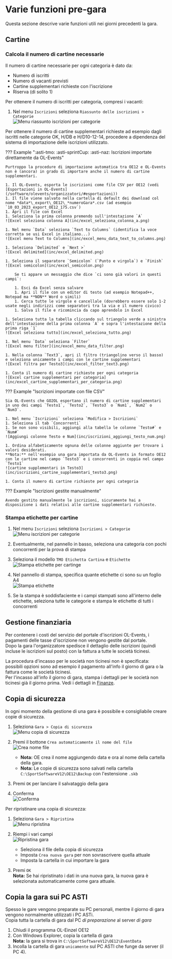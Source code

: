 # Varie funzioni pre-gara

Questa sezione descrive varie funzioni utili nei giorni precedenti la gara.  
  
## Cartine

### Calcola il numero di cartine necessarie

Il numero di cartine necessarie per ogni categoria è dato da:
  
- Numero di iscritti
- Numero di vacanti previsti
- Cartine supplementari richieste con l'iscrizione
- Riserva (di solito 1)

Per ottenere il numero di iscritti per categoria, compresi i vacanti:  
  
1. Nel menu `Iscrizioni` seleziona `Riassunto delle iscrizioni > Categorie`  
![Menu riassunto iscrizioni per categorie](inc/iscrizioni_menu_riassunto_per_categoria.png)

Per ottenere il numero di cartine supplementari richieste ad esempio dagli iscritti nelle categorie OK, H/DB e H/D10-12-14, procedere a dipendenza del sistema di importazione delle iscrizioni utilizzato.

??? Example ":asti-tmo: :asti-sprintCup: :asti-naz: Iscrizioni importate direttamente da OL-Events"
    
    Purtroppo la procedure di importazione automatica tra OE12 e OL-Events non è (ancora) in grado di importare anche il numero di cartine supplementari.  
      
    1. Il OL-Events, esporta le iscrizioni come file CSV per OE12 (vedi [Esportazioni in OL-Events](/software/olevents/organizzatori/#esportazioni))
    1. Il file viene salvato nella cartella di default dei download col nome *data*\_export\_OE12\_*numeroGara*.csv (ad esempio `10_03_2023_export_OE12_175.csv`)
    1. Apri il file con Excel
    1. Seleziona la prima colonna premendo sull'intestazione `A`  
    ![Excel seleziona colonna A](inc/excel_seleziona_colonna_a.png)  
      
    1. Nel menu `Data` seleziona `Text to Columns` (identifica la voce corretta se usi Excel in italiano...)  
    ![Excel menu Text to Columns](inc/excel_menu_data_text_to_columns.png)  
      
    1. Seleziona `Delimited` e `Next >`  
    ![Excel delimited](inc/excel_delimited.png)  
      
    1. Seleziona il separatore `Semicolon` (`Punto e virgola`) e `Finish`  
    ![Excel semicolon](inc/excel_semicolon.png)  
      
        Se ti appare un messaggio che dice `ci sono già valori in questi campi`:  
          
        1. Esci da Excel senza salvare
        1. Apri il file con un editor di testo (ad esempio Notepad++, Notepad ma **NON** Word o simili)
        1. Cerca tutte le virgole e cancellale (dovrebbero essere solo 1-2 usate negli indirizzi come separatori tra la via e il numero civico)
        1. Salva il file e ricomincia da capo aprendolo in Excel

    1. Seleziona tutta la tabella cliccando sul triangolo verde a sinistra dell'intestazione della prima colonna `A` e sopra l'intestazione della prima riga `1`  
    ![Excel seleziona tutto](inc/excel_seleziona_tutto.png)  
      
    1. Nel menu `Data` seleziona `Filter`  
    ![Excel menu filter](inc/excel_menu_data_filter.png)  
      
    1. Nella colonna `Text3`, apri il filtro (triangolino verso il basso) e seleziona unicamente i campi con le cartine supplementari  
    ![Excel filtra per Testo3](inc/excel_filter_text3.png)  
      
    1. Conta il numero di cartine richieste per ogni categoria  
    ![Excel cartine supplementari per categoria](inc/excel_cartine_supplementari_per_categoria.png)
      

??? Example "Iscrizioni importate con file CSV"
    
    Sia OL-Events che GO2OL esportano il numero di cartine supplementari in uno dei campi `Testo1`, `Testo2`, `Testo3` o `Num1`, `Num2` o `Num3`.  
      
    1. Nel menu `Iscrizioni` seleziona `Modifica > Iscrizioni`
    1. Seleziona il tab `Concorrenti`
    1. Se non sono visibili, aggiungi alla tabella le colonne `Testo#` e `Num#`  
    ![Aggiungi colonne Testo e Num](inc/iscrizioni_aggiungi_testo_num.png)  
      
    1. Ordina alfabeticamente ognuna delle colonne aggiunte per trovare i valori desiderati.  
    **Nota:** nell'esempio una gara importata da OL-Events in formato OE12 con le cartine nel campo `Testo3` e i concorrenti in coppia nel campo `Testo1`  
    ![cartine supplementari in Testo3](inc/iscrizioni_cartine_supplementari_testo3.png) 
      
    1. Conta il numero di cartine richieste per ogni categoria      

??? Example "Iscrizioni gestite manualmente"
    
    Avendo gestito manualmente le iscrizioni, sicuramente hai a disposizione i dati relativi alle cartine supplementari richieste.


### Stampa etichette per cartine

1. Nel menu `Iscrizioni` seleziona `Iscrizioni > Categorie`  
![Menu iscrizioni per categorie](inc/iscrizioni_menu_iscrizioni_per_categorie.png)  
  
1. Eventualmente, nel pannello in basso, seleziona una categoria con pochi concorrenti per la prova di stampa  
  
1. Seleziona il modello `TMO Etichetta Cartina` e `Etichette`  
![Stampa etichette per cartinge](inc/iscrizioni_iscrizioni_per_categoria.png)  
  
1. Nel pannello di stampa, specifica quante etichette ci sono su un foglio A4  
![Stampa etichette](inc/iscrizioni_stampa_etichette.png)  
  
1. Se la stampa è soddisfaciente e i campi stampati sono all'interno delle etichette, seleziona tutte le categorie e stampa le etichette di tutti i concorrenti
  
## Gestione finanziaria

Per contenere i costi del servizio del portale d'iscrizioni OL-Events, i pagamenti delle tasse d'iscrizione non vengono gestite dal portale.  
Dopo la gara l'organizzatore spedisce il dettaglio delle iscrizioni (quindi incluse le iscrizioni sul posto) con la fattura a tutte le società ticinesi.  


La procedura d'incasso per le società non ticinesi non è specificata: possibili opzioni sono ad esempio il pagamento all'info il giorno di gara o la fattura come le società ticinesi.  
Per l'incasso all'info il giorno di gara, stampa i dettagli per le società non ticinesi già il giorno prima. Vedi i dettagli in [Finanze](finanze.md).

## Copia di sicurezza

In ogni momento della gestione di una gara è possibile e consigliabile creare copie di sicurezza.  
  
1. Seleziona `Gara > Copia di sicurezza`  
![Menu copia di sicurezza](inc/gara_menu_copia_di_sicurezza.png)  
  
1. Premi il bottone `Crea automaticamente il nome del file`  
![Crea nome file](inc/gara_copia_di_sicurezza.png)  
  
    - **Nota:** OE crea il nome aggiungendo data e ora al nome della cartella della gara.  
    - **Nota:** Le copie di sicurezza sono salvati nella cartella `C:\SportSoftwareV12\OE12\Backup` con l'estensione `.skb`

1. Premi `OK` per lanciare il salvataggio della gara
1. Conferma  
![Conferma](inc/gara_copia_di_sicurezza_fatto.png)
  
Per ripristinare una copia di sicurezza:  

1. Seleziona `Gara > Ripristina`  
![Menu ripristina](inc/gara_menu_ripristina.png)  
  
1. Riempi i vari campi  
![Ripristina gara](inc/gara_ripristina.png)  
  
    - Seleziona il file della copia di sicurezza
    - Imposta `Crea nuova gara` per non sovrascrivere quella attuale
    - Imposta la cartella in cui importare la gara

1. Premi `OK`  
**Nota:** Se hai ripristinato i dati in una nuova gara, la nuova gara è selezionata automaticamente come gara attuale.

## Copia la gara sui PC ASTI

Spesso le gare vengono preparate su PC personali, mentre il giorno di gara vengono normalmente utilizzati i PC ASTi.  
Copia tutta la cartella di gara dal PC *di preparazione* al server *di gara*  

1. Chiudi il programma OL-Einzel OE12
2. Con Windows Explorer, copia la cartella di gara  
**Nota:** la gara si trova in `C:\SportSoftwareV12\OE12\EventData`
3. Incolla la cartella di gara `unicamente` sul PC ASTI che funge da server (il PC 4).

